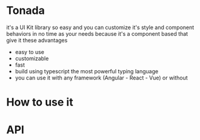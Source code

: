 # Tonada

it's a UI Kit library so easy and you can customize it's style and component behaviors in no time as your needs because it's a component based that give it these advantages 
- easy to use
- customizable 
- fast
- build using typescript the most powerful typing language 
- you can use it with any framework (Angular - React - Vue) or without 

# How to use it 


# API



